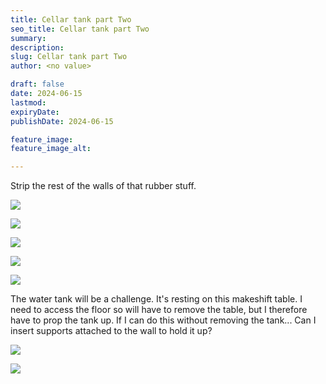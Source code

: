 ```yaml
---
title: Cellar tank part Two
seo_title: Cellar tank part Two
summary: 
description: 
slug: Cellar tank part Two
author: <no value>

draft: false
date: 2024-06-15
lastmod: 
expiryDate: 
publishDate: 2024-06-15

feature_image: 
feature_image_alt: 

---
```


Strip the rest of the walls of that rubber stuff.

![](/images/0765.jpeg)

![](/images/0768.jpeg)

![](/images/0770.jpeg)

![](/images/0771.jpeg)

![](/images/0773.jpeg)



The water tank will be a challenge. It's resting on this makeshift table. 
I need to access the floor so will have to remove the table, but I therefore have to prop the tank up.
If I can do this without removing the tank... Can I insert supports attached to the wall to hold it up?

![](/images/7358.jpeg)

![](/images/7359.jpeg)

